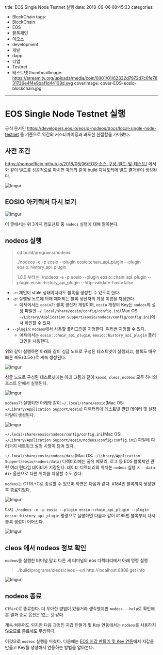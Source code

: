 title: EOS Single Node Testnet 실행
date: 2018-06-06 08:45:33
categories:
  - BlockChain
tags:
  - BlockChain
  - EOS
  - 블록체인
  - 이오스
  - development
  - 개발
  - dapp
  - 디앱
  - Testnet
  - 테스트넷
thumbnailImage: https://streamity.org/uploads/media/coin/0001/01/62322d7972d7c0fe7831736e4f4e9baf1d44108d.svg
coverImage: cover-EOS-eosio-blockchain.jpg
---
# EOS Single Node Testnet 실행

공식 문서인 https://developers.eos.io/eosio-nodeos/docs/local-single-node-testnet 를 기준으로 약간의 커스터마이징과 과도한 친절함을 가미했다.

## 사전 조건

https://homoefficio.github.io/2018/06/06/EOS-소스-구성-빌드-및-테스트/ 에서와 같이 빌드를 성공적으로 마치면 아래와 같이 build 디렉토리에 빌드 결과물이 생성된다.

![Imgur](https://i.imgur.com/3JFK47Y.png)

## EOSIO 아키텍처 다시 보기

![Imgur](https://i.imgur.com/nnJYbmt.png)

이 글에서는 위 3가지 컴포넌트 중 `nodeos` 실행에 대해 알아본다.


## nodeos 실행

>cd build/programs/nodeos
>
>./nodeos -e -p eosio \-\-plugin eosio::chain_api_plugin \-\-plugin eosio::history_api_plugin
>
>1.0.9 부터는 
>./nodeos -e -p eosio \-\-plugin eosio::chain_api_plugin \-\-plugin eosio::history_api_plugin \-\-http-validate-host=false

- `-e`: 체인이 stale 상태이더라도 블록을 생성할 수 있도록 한다.
- `-p`: 실행될 노드에 의해 제어되는 블록 생산자의 계정 이름을 지정한다.
  - 예제에서는 `eosio`가 블록 생산자 계정이며, `eosio` 계정의 Key는 `nodeos`의 설정 파일인 `~/.local/share/eosio/config/config.ini`(Mac OS: `~/Library/Application Support/eosio/nodeos/config/config.ini`)에서 확인할 수 있다.
- `--plugin`: `nodeos`에서 사용할 플러그인을 지정한다. 여러번 지정할 수 있다.
  - 예제에서는 `eosio::chain_api_plugin`, `eosio::history_api_plugin` 플러그인을 사용한다.

위와 같이 실행하면 아래와 같이 싱글 노드로 구성된 테스트넷이 실행되고, 블록도 매우 빠른 속도(0.5초)로 계속 생성된다.

![Imgur](https://i.imgur.com/BJNM5Et.png)

싱글 노드로 구성된 테스트넷에는 아래 그림과 같이 `keosd`, `cleos`, `nodeos` 모두 하나의 호스트 안에서 실행된다.

![Imgur](https://i.imgur.com/ehc7Jpa.png)

`nodeos`가 실행되면 아래와 같이 `~/.local/share/eosio`(Mac OS: `~/Library/Application Support/eosio`) 디렉터리에 테스트넷 관련 데이터 및 설정 파일이 생성된다.

![Imgur](https://i.imgur.com/dOsfBVI.png)

`~/.local/share/eosio/nodeos/config/config.ini`(Mac OS: `~/Library/Application Support/eosio/nodeos/config/config.ini`) 파일에 여러가지 네트워크 설정 사항이 담겨 있다.

`~/.local/share/eosio/nodeos/data`(Mac OS: `~/Library/Application Support/eosio/nodeos/data`) 디렉터리에는 공유 메모리, 로그 등 EOS 블록체인 관련 여러 런타임 데이터가 저장된다. 데이터 디렉터리의 위치는 `nodeos` 실행 시 `--data-dir` 옵션으로 다른 위치를 지정할 수도 있다.

`nodeos`는 CTRL+C로 종료할 수 있으며 화면은 다음과 같다. #184번 블록까지 생성한 후 종료되었다.

![Imgur](https://i.imgur.com/pgbzFRE.png)

다시 `./nodeos -e -p eosio --plugin eosio::chain_api_plugin --plugin eosio::history_api_plugin` 명령으로 실행하면 다음과 같이 #185번 블록부터 다시 블록 생성이 이어진다.

![Imgur](https://i.imgur.com/pbCVcz1.png)

## cleos 에서 nodeos 정보 확인

`nodeos`를 실행한 터미널 말고 다른 새 터미널의 eos 디렉터리에서 아래 명령 실행

>./build/programs/cleos/cleos \-\-url http://localhost:8888 get info

![Imgur](https://i.imgur.com/99DPIh2.png)


## nodeos 종료

`CTRL+C`로 종료한다. 더 우아한 방법이 있을거라 생각했지만 `nodeos --help`로 확인해본 결과 종료 옵션은 없는 것 같다. 

계속 켜두어도 되지만 다음 과정인 지갑 만들기 및 Key 연동에서는 `nodeos`를 사용하지 않으므로 종료해도 무방하다.

이것으로 `nodeos` 실행을 마쳤다. 다음에는 [EOS 지갑 만들기 및 Key 연동](https://homoefficio.github.io/2018/06/06/EOS-지갑-만들기-및-Key-연동/)에서 지갑을 만들고 Key를 생성해서 연동하는 방법을 알아본다.
